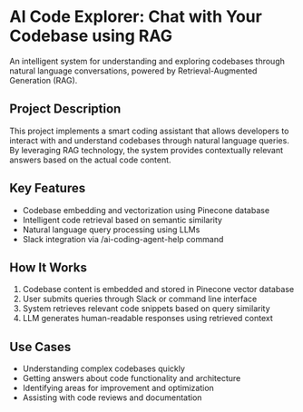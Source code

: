 # AI Code Explorer: Chat with Your Codebase using RAG

An intelligent system for understanding and exploring codebases through natural language conversations, powered by Retrieval-Augmented Generation (RAG).

## Project Description

This project implements a smart coding assistant that allows developers to interact with and understand codebases through natural language queries. By leveraging RAG technology, the system provides contextually relevant answers based on the actual code content.

## Key Features

- Codebase embedding and vectorization using Pinecone database
- Intelligent code retrieval based on semantic similarity
- Natural language query processing using LLMs
- Slack integration via /ai-coding-agent-help command

## How It Works

1. Codebase content is embedded and stored in Pinecone vector database
2. User submits queries through Slack or command line interface
3. System retrieves relevant code snippets based on query similarity
4. LLM generates human-readable responses using retrieved context

## Use Cases

- Understanding complex codebases quickly
- Getting answers about code functionality and architecture
- Identifying areas for improvement and optimization
- Assisting with code reviews and documentation
